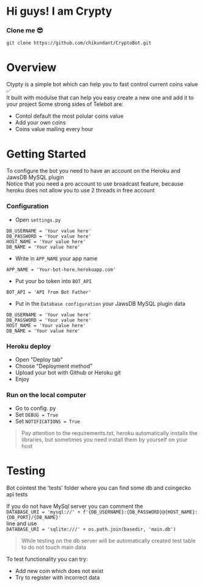 # Hi guys! I am Crypty


### Clone me 😎

``` git clone https://github.com/chikundant/CryptoBot.git ```


# Overview

Ctypty is a simple bot which can help you to fast control current coins value ✅ <br>
It built with modulse that can help you easy create a new one and add it to your project
Some strong sides of Telebot are:
- Contol default the most polular coins value
- Add your own coins
- Coins value mailing every hour


# Getting Started

To configure the bot you need to have an account on the Heroku and JawsDB MySQL plugin <br>
Notice that you need a pro account to use broadcast feature, because heroku does not allow you to use 2 threads in free account<br>

### Configuration

- Open ``` settings.py ```
```
DB_USERNAME = 'Your value here'
DB_PASSWORD = 'Your value here'
HOST_NAME = 'Your value here'
DB_NAME = 'Your value here'
```
- Write in ```APP_NAME``` your app name
```
APP_NAME = 'Your-bot-here.herokuapp.com'
```
- Put your bo token into ```BOT_API```
```
BOT_API = 'API from Bot Father'
```
- Put in the ```Database configuration``` your JawsDB MySQL plugin data
```
DB_USERNAME = 'Your value here'
DB_PASSWORD = 'Your value here'
HOST_NAME = 'Your value here'
DB_NAME = 'Your value here'
```

### Heroku deploy
- Open "Deploy tab"
- Choose "Deployment method"
- Upload your bot with Github or Heroku git
- Enjoy

### Run on the local computer 
- Go to config. py
- Set ```DEBUG = True```
- Set ```NOTIFICATIONS = True```

> Pay attention to the requirements.txt, heroku automatically installs the libraries, but sometimes you need install them by yourself on your host

# Testing
Bot cointest the 'tests' folder where you can find some db and coingecko api tests <br>

If you do not have MySql server you can comment the <br> ```DATABASE_URI = 'mysql://' + f'{DB_USERNAME}:{DB_PASSWORD}@{HOST_NAME}:{DB_PORT}/{DB_NAME}'``` <br>
line and use <br>```DATABASE_URI = 'sqlite:///' + os.path.join(basedir, 'main.db')```

> While testing on the db server will be automatically created test table to do not touch main data

To test functionality you can try:
- Add new coin which does not exist
- Try to register with incorrect data

